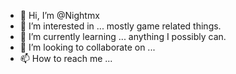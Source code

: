 - 👋 Hi, I’m @Nightmx
- 👀 I’m interested in ... mostly game related things.
- 🌱 I’m currently learning ... anything I possibly can.
- 💞️ I’m looking to collaborate on ...
- 📫 How to reach me ...

<!---
Nightmx/Nightmx is a ✨ special ✨ repository because its `README.md` (this file) appears on your GitHub profile.
You can click the Preview link to take a look at your changes.
--->

